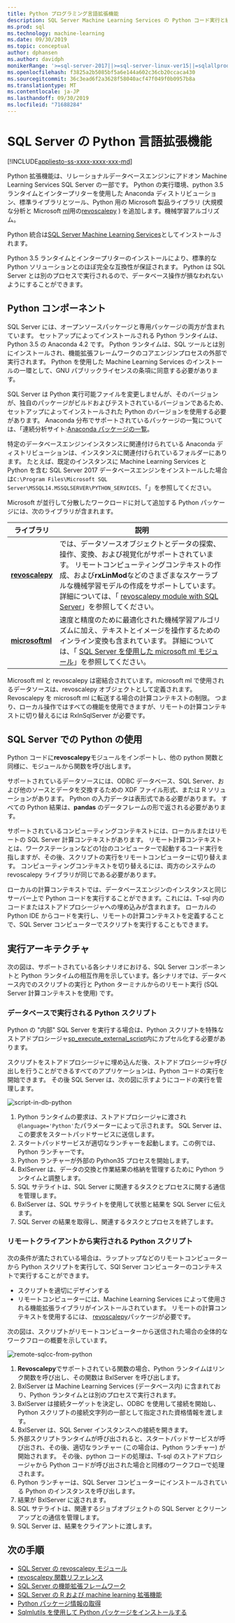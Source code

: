```yaml
---
title: Python プログラミング言語拡張機能
description: SQL Server Machine Learning Services の Python コード実行と組み込み Python ライブラリについて説明します。
ms.prod: sql
ms.technology: machine-learning
ms.date: 09/30/2019
ms.topic: conceptual
author: dphansen
ms.author: davidph
monikerRange: '>=sql-server-2017||>=sql-server-linux-ver15||=sqlallproducts-allversions'
ms.openlocfilehash: f3825a2b5085bf5a6e144a602c36cb20ccaca430
ms.sourcegitcommit: 36c3ead6f2a3628f58040acf47f049f0b0957b8a
ms.translationtype: MT
ms.contentlocale: ja-JP
ms.lasthandoff: 09/30/2019
ms.locfileid: "71688284"
---
```

# <a name="python-language-extension-in-sql-server"></a>SQL Server の Python 言語拡張機能
[!INCLUDE[appliesto-ss-xxxx-xxxx-xxx-md](../../includes/appliesto-ss-xxxx-xxxx-xxx-md.md)]

Python 拡張機能は、リレーショナルデータベースエンジンにアドオン Machine Learning Services SQL Server の一部です。 Python の実行環境、python 3.5 ランタイムとインタープリターを使用した Anaconda ディストリビューション、標準ライブラリとツール、Python 用の Microsoft 製品ライブラリ (大規模な分析と Microsoft [ml](../python/ref-py-microsoftml.md)用の[revoscalepy](../python/ref-py-revoscalepy.md) ) を追加します。機械学習アルゴリズム。 

Python 統合は[SQL Server Machine Learning Services](../what-is-sql-server-machine-learning.md)としてインストールされます。

Python 3.5 ランタイムとインタープリターのインストールにより、標準的な Python ソリューションとのほぼ完全な互換性が保証されます。 Python は SQL Server とは別のプロセスで実行されるので、データベース操作が損なわれないようにすることができます。

## <a name="python-components"></a>Python コンポーネント

SQL Server には、オープンソースパッケージと専用パッケージの両方が含まれています。 セットアップによってインストールされる Python ランタイムは、Python 3.5 の Anaconda 4.2 です。 Python ランタイムは、SQL ツールとは別にインストールされ、機能拡張フレームワークのコアエンジンプロセスの外部で実行されます。 Python を使用した Machine Learning Services のインストールの一環として、GNU パブリックライセンスの条項に同意する必要があります。 

SQL Server は Python 実行可能ファイルを変更しませんが、そのバージョンが、独自のパッケージがビルドおよびテストされているバージョンであるため、セットアップによってインストールされた Python のバージョンを使用する必要があります。 Anaconda 分布でサポートされているパッケージの一覧については、「連続分析サイト:[Anaconda パッケージの一覧](https://docs.continuum.io/anaconda/packages/pkg-docs)。

特定のデータベースエンジンインスタンスに関連付けられている Anaconda ディストリビューションは、インスタンスに関連付けられているフォルダーにあります。 たとえば、既定のインスタンスに Machine Learning Services と Python を含む SQL Server 2017 データベースエンジンをインストールした場合は`C:\Program Files\Microsoft SQL Server\MSSQL14.MSSQLSERVER\PYTHON_SERVICES`、「」を参照してください。

Microsoft が並行して分散したワークロードに対して追加する Python パッケージには、次のライブラリが含まれます。

| ライブラリ | 説明 |
|---------|-------------|
| [**revoscalepy**](https://docs.microsoft.com/machine-learning-server/python-reference/revoscalepy/revoscalepy-package) | では、データソースオブジェクトとデータの探索、操作、変換、および視覚化がサポートされています。 リモートコンピューティングコンテキストの作成、および**rxLinMod**などのさまざまなスケーラブルな機械学習モデルの作成をサポートしています。 詳細については、「 [revoscalepy module with SQL Server](../python/ref-py-revoscalepy.md)」を参照してください。  |
| [**microsoftml**](https://docs.microsoft.com/machine-learning-server/python-reference/microsoftml/microsoftml-package) | 速度と精度のために最適化された機械学習アルゴリズムに加え、テキストとイメージを操作するためのインライン変換も含まれています。 詳細については、「 [SQL Server を使用した microsoft ml モジュール](../python/ref-py-microsoftml.md)」を参照してください。 |

Microsoft ml と revoscalepy は密結合されています。microsoft ml で使用されるデータソースは、revoscalepy オブジェクトとして定義されます。 Revoscalepy を microsoft ml に転送する場合の計算コンテキストの制限。 つまり、ローカル操作ではすべての機能を使用できますが、リモートの計算コンテキストに切り替えるには RxInSqlServer が必要です。

## <a name="using-python-in-sql-server"></a>SQL Server での Python の使用

Python コードに**revoscalepy**モジュールをインポートし、他の python 関数と同様に、モジュールから関数を呼び出します。

サポートされているデータソースには、ODBC データベース、SQL Server、および他のソースとデータを交換するための XDF ファイル形式、または R ソリューションがあります。 Python の入力データは表形式である必要があります。 すべての Python 結果は、**pandas** のデータフレームの形で返される必要があります。

サポートされているコンピューティングコンテキストには、ローカルまたはリモートの SQL Server 計算コンテキストがあります。 リモート計算コンテキストとは、ワークステーションなどの1台のコンピューターで起動するコード実行を指しますが、その後、スクリプトの実行をリモートコンピューターに切り替えます。 コンピューティングコンテキストを切り替えるには、両方のシステムの revoscalepy ライブラリが同じである必要があります。

ローカルの計算コンテキストでは、データベースエンジンのインスタンスと同じサーバー上で Python コードを実行することができます。これには、T-sql 内のコードまたはストアドプロシージャへの埋め込みが含まれます。 ローカルの Python IDE からコードを実行し、リモートの計算コンテキストを定義することで、SQL Server コンピューターでスクリプトを実行することもできます。

## <a name="execution-architecture"></a>実行アーキテクチャ

次の図は、サポートされている各シナリオにおける、SQL Server コンポーネントと Python ランタイムの相互作用を示しています。各シナリオでは、データベース内でのスクリプトの実行と Python ターミナルからのリモート実行 (SQL Server 計算コンテキストを使用) です。

### <a name="python-scripts-executed-in-database"></a>データベースで実行される Python スクリプト

Python の "内部" SQL Server を実行する場合は、Python スクリプトを特殊なストアドプロシージャ[sp_execute_external_script](../../relational-databases/system-stored-procedures/sp-execute-external-script-transact-sql.md)内にカプセル化する必要があります。

スクリプトをストアドプロシージャに埋め込んだ後、ストアドプロシージャ呼び出しを行うことができるすべてのアプリケーションは、Python コードの実行を開始できます。  その後 SQL Server は、次の図に示すようにコードの実行を管理します。

![script-in-db-python](../../advanced-analytics/python/media/script-in-db-python2.png)

1. Python ランタイムの要求は、ストアドプロシージャに渡され`@language='Python'`たパラメーターによって示されます。 SQL Server は、この要求をスタートパッドサービスに送信します。
2. スタートパッドサービスが適切なランチャーを起動します。この例では、Python ランチャーです。
3. Python ランチャーが外部の Python35 プロセスを開始します。
4. BxlServer は、データの交換と作業結果の格納を管理するために Python ランタイムと調整します。
5. SQL サテライトは、SQL Server に関連するタスクとプロセスに関する通信を管理します。
6. BxlServer は、SQL サテライトを使用して状態と結果を SQL Server に伝えます。
7. SQL Server の結果を取得し、関連するタスクとプロセスを終了します。

### <a name="python-scripts-executed-from-a-remote-client"></a>リモートクライアントから実行される Python スクリプト

次の条件が満たされている場合は、ラップトップなどのリモートコンピューターから Python スクリプトを実行して、SQl Server コンピューターのコンテキストで実行することができます。

+ スクリプトを適切にデザインする
+ リモートコンピューターには、Machine Learning Services によって使用される機能拡張ライブラリがインストールされています。 リモートの計算コンテキストを使用するには、 [revoscalepy](../python/ref-py-revoscalepy.md)パッケージが必要です。

次の図は、スクリプトがリモートコンピューターから送信された場合の全体的なワークフローの概要を示しています。

![remote-sqlcc-from-python](../../advanced-analytics/python/media/remote-sqlcc-from-python3.png)

1. **Revoscalepy**でサポートされている関数の場合、Python ランタイムはリンク関数を呼び出し、その関数は BxlServer を呼び出します。
2. BxlServer は Machine Learning Services (データベース内) に含まれており、Python ランタイムとは別のプロセスで実行されます。
3. BxlServer は接続ターゲットを決定し、ODBC を使用して接続を開始し、Python スクリプトの接続文字列の一部として指定された資格情報を渡します。
4. BxlServer は、SQL Server インスタンスへの接続を開きます。
5. 外部スクリプトランタイムが呼び出されると、スタートパッドサービスが呼び出され、その後、適切なランチャー (この場合は、Python ランチャー) が開始されます。 その後、python コードの処理は、T-sql のストアドプロシージャから Python コードが呼び出された場合と同様のワークフローで処理されます。
6. Python ランチャーは、SQL Server コンピューターにインストールされている Python のインスタンスを呼び出します。
7. 結果が BxlServer に返されます。
8. SQL サテライトは、関連するジョブオブジェクトの SQL Server とクリーンアップとの通信を管理します。
9. SQL Server は、結果をクライアントに渡します。

## <a name="next-steps"></a>次の手順

+ [SQL Server の revoscalepy モジュール](../python/ref-py-revoscalepy.md)
+ [revoscalepy 関数リファレンス](https://docs.microsoft.com/r-server/python-reference/revoscalepy/revoscalepy-package) 
+ [SQL Server の機能拡張フレームワーク](extensibility-framework.md)
+ [SQL Server の R および machine learning 拡張機能](extension-r.md)
+ [Python パッケージ情報の取得](../package-management/python-package-information.md)
+ [Sqlmlutils を使用して Python パッケージをインストールする](../package-management/install-additional-python-packages-on-sql-server.md)
